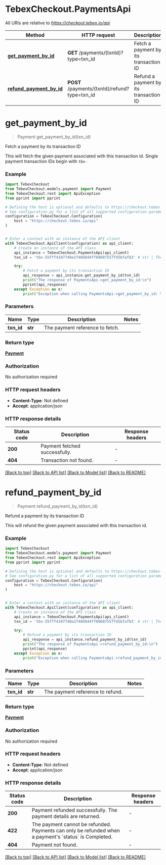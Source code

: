 # TebexCheckout.PaymentsApi

All URIs are relative to *https://checkout.tebex.io/api*

Method | HTTP request | Description
------------- | ------------- | -------------
[**get_payment_by_id**](PaymentsApi.md#get_payment_by_id) | **GET** /payments/{txnId}?type&#x3D;txn_id | Fetch a payment by its transaction ID
[**refund_payment_by_id**](PaymentsApi.md#refund_payment_by_id) | **POST** /payments/{txnId}/refund?type&#x3D;txn_id | Refund a payment by its transaction ID


# **get_payment_by_id**
> Payment get_payment_by_id(txn_id)

Fetch a payment by its transaction ID

This will fetch the given payment associated with this transaction id. Single payment transaction IDs begin with `tbx-`

### Example


```python
import TebexCheckout
from TebexCheckout.models.payment import Payment
from TebexCheckout.rest import ApiException
from pprint import pprint

# Defining the host is optional and defaults to https://checkout.tebex.io/api
# See configuration.py for a list of all supported configuration parameters.
configuration = TebexCheckout.Configuration(
    host = "https://checkout.tebex.io/api"
)


# Enter a context with an instance of the API client
with TebexCheckout.ApiClient(configuration) as api_client:
    # Create an instance of the API class
    api_instance = TebexCheckout.PaymentsApi(api_client)
    txn_id = 'tbx-55fff4107740a1f40d844ff89607557f45bfafb3' # str | The payment reference to fetch.

    try:
        # Fetch a payment by its transaction ID
        api_response = api_instance.get_payment_by_id(txn_id)
        print("The response of PaymentsApi->get_payment_by_id:\n")
        pprint(api_response)
    except Exception as e:
        print("Exception when calling PaymentsApi->get_payment_by_id: %s\n" % e)
```



### Parameters


Name | Type | Description  | Notes
------------- | ------------- | ------------- | -------------
 **txn_id** | **str**| The payment reference to fetch. | 

### Return type

[**Payment**](Payment.md)

### Authorization

No authorization required

### HTTP request headers

 - **Content-Type**: Not defined
 - **Accept**: application/json

### HTTP response details

| Status code | Description | Response headers |
|-------------|-------------|------------------|
**200** | Payment fetched successfully. |  -  |
**404** | Transaction not found. |  -  |

[[Back to top]](#) [[Back to API list]](../README.md#documentation-for-api-endpoints) [[Back to Model list]](../README.md#documentation-for-models) [[Back to README]](../README.md)

# **refund_payment_by_id**
> Payment refund_payment_by_id(txn_id)

Refund a payment by its transaction ID

This will refund the given payment associated with this transaction id.

### Example


```python
import TebexCheckout
from TebexCheckout.models.payment import Payment
from TebexCheckout.rest import ApiException
from pprint import pprint

# Defining the host is optional and defaults to https://checkout.tebex.io/api
# See configuration.py for a list of all supported configuration parameters.
configuration = TebexCheckout.Configuration(
    host = "https://checkout.tebex.io/api"
)


# Enter a context with an instance of the API client
with TebexCheckout.ApiClient(configuration) as api_client:
    # Create an instance of the API class
    api_instance = TebexCheckout.PaymentsApi(api_client)
    txn_id = 'tbx-55fff4107740a1f40d844ff89607557f45bfafb3' # str | The payment reference to refund.

    try:
        # Refund a payment by its transaction ID
        api_response = api_instance.refund_payment_by_id(txn_id)
        print("The response of PaymentsApi->refund_payment_by_id:\n")
        pprint(api_response)
    except Exception as e:
        print("Exception when calling PaymentsApi->refund_payment_by_id: %s\n" % e)
```



### Parameters


Name | Type | Description  | Notes
------------- | ------------- | ------------- | -------------
 **txn_id** | **str**| The payment reference to refund. | 

### Return type

[**Payment**](Payment.md)

### Authorization

No authorization required

### HTTP request headers

 - **Content-Type**: Not defined
 - **Accept**: application/json

### HTTP response details

| Status code | Description | Response headers |
|-------------|-------------|------------------|
**200** | Payment refunded successfully. The payment details are returned. |  -  |
**422** | The payment cannot be refunded. Payments can only be refunded when a payment&#39;s &#x60;status&#x60; is Completed. |  -  |
**404** | Payment not found. |  -  |

[[Back to top]](#) [[Back to API list]](../README.md#documentation-for-api-endpoints) [[Back to Model list]](../README.md#documentation-for-models) [[Back to README]](../README.md)

